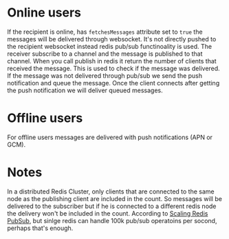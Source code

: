 # Online users
If the recipient is online, has `fetchesMessages` attribute set to `true` the messages will be delivered through websocket. It's not directly pushed to the recipient websocket instead redis pub/sub functinoality is used. The receiver subscribe to a channel and the message is published to that channel. When you call publish in redis it return the number of clients that received the message. This is used to check if the message was delivered. If the message was not delivered through pub/sub we send the push notification and queue the message. Once the client connects after getting the push notification we will deliver queued messages.
# Offline users
For offline users messages are delivered with push notifications (APN or GCM).
# Notes
In a distributed Redis Cluster, only clients that are connected to the same node as the publishing client are included in the count. So messages will be delivered to the subscriber but if he is connected to a different redis node the delivery won't be included in the count. According to [Scaling Redis PubSub](https://redislabs.com/wp-content/uploads/2018/04/Redis-Day-TLV-2018-Scaling-Redis-PubSub.pdf), but sinlge redis can handle 100k pub/sub operatoins per socond, perhaps that's enough.
